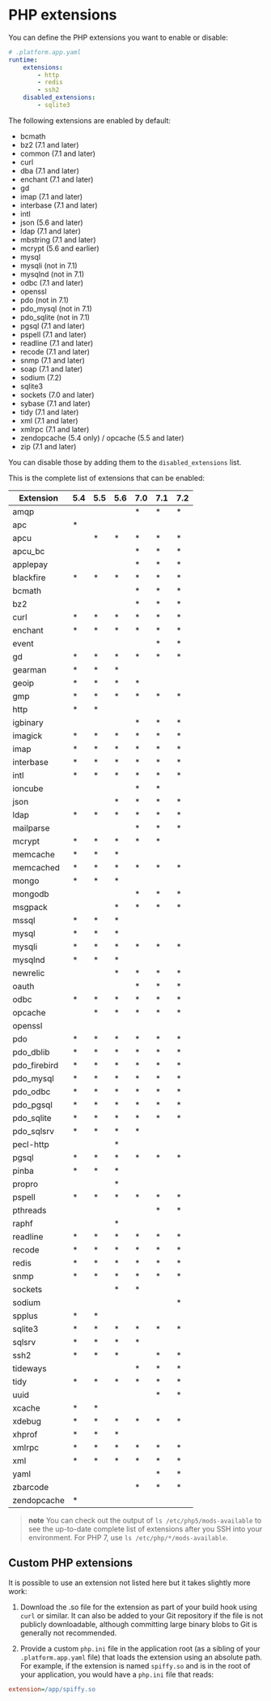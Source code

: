# PHP extensions

You can define the PHP extensions you want to enable or disable:

```yaml
# .platform.app.yaml
runtime:
    extensions:
        - http
        - redis
        - ssh2
    disabled_extensions:
        - sqlite3
```

The following extensions are enabled by default:

* bcmath
* bz2 (7.1 and later)
* common (7.1 and later)
* curl
* dba (7.1 and later)
* enchant (7.1 and later)
* gd
* imap (7.1 and later)
* interbase (7.1 and later)
* intl
* json (5.6 and later)
* ldap (7.1 and later)
* mbstring (7.1 and later)
* mcrypt (5.6 and earlier)
* mysql
* mysqli (not in 7.1)
* mysqlnd (not in 7.1)
* odbc (7.1 and later)
* openssl
* pdo (not in 7.1)
* pdo_mysql (not in 7.1)
* pdo_sqlite (not in 7.1)
* pgsql (7.1 and later)
* pspell (7.1 and later)
* readline (7.1 and later)
* recode (7.1 and later)
* snmp (7.1 and later)
* soap (7.1 and later)
* sodium (7.2)
* sqlite3
* sockets (7.0 and later)
* sybase (7.1 and later)
* tidy (7.1 and later)
* xml (7.1 and later)
* xmlrpc (7.1 and later)
* zendopcache (5.4 only) / opcache (5.5 and later)
* zip (7.1 and later)


You can disable those by adding them to the `disabled_extensions` list.

This is the complete list of extensions that can be enabled:

| Extension    | 5.4 | 5.5 | 5.6 | 7.0 | 7.1 | 7.2 |
|--------------|-----|-----|-----|-----|-----|-----|
| amqp         |     |     |     | *   | *   | *   |
| apc          | *   |     |     |     |     |     |
| apcu         |     | *   | *   | *   | *   | *   |
| apcu_bc      |     |     |     | *   | *   | *   |
| applepay     |     |     |     | *   | *   | *   |
| blackfire    | *   | *   | *   | *   | *   | *   |
| bcmath       |     |     |     | *   | *   | *   |
| bz2          |     |     |     | *   | *   | *   |
| curl         | *   | *   | *   | *   | *   | *   |
| enchant      | *   | *   | *   | *   | *   | *   |
| event        |     |     |     |     | *   | *   |
| gd           | *   | *   | *   | *   | *   | *   |
| gearman      | *   | *   | *   |     |     |     |
| geoip        | *   | *   | *   | *   |     |     |
| gmp          | *   | *   | *   | *   | *   | *   |
| http         | *   | *   |     |     |     |     |
| igbinary     |     |     |     | *   | *   | *   |
| imagick      | *   | *   | *   | *   | *   | *   |
| imap         | *   | *   | *   | *   | *   | *   |
| interbase    | *   | *   | *   | *   | *   | *   |
| intl         | *   | *   | *   | *   | *   | *   |
| ioncube      |     |     |     | *   | *   |     |
| json         |     |     | *   | *   | *   | *   |
| ldap         | *   | *   | *   | *   | *   | *   |
| mailparse    |     |     |     | *   | *   | *   |
| mcrypt       | *   | *   | *   | *   | *   |     |
| memcache     | *   | *   | *   |     |     |     |
| memcached    | *   | *   | *   | *   | *   | *   |
| mongo        | *   | *   | *   |     |     |     |
| mongodb      |     |     |     | *   | *   | *   |
| msgpack      |     |     | *   | *   | *   | *   |
| mssql        | *   | *   | *   |     |     |     |
| mysql        | *   | *   | *   |     |     |     |
| mysqli       | *   | *   | *   | *   | *   | *   |
| mysqlnd      | *   | *   | *   |     |     |     |
| newrelic     |     |     | *   | *   | *   | *   |
| oauth        |     |     |     | *   | *   | *   |
| odbc         | *   | *   | *   | *   | *   | *   |
| opcache      |     | *   | *   | *   | *   | *   |
| openssl      |     |     |     |     |     |     |
| pdo          | *   | *   | *   | *   | *   | *   |
| pdo_dblib    | *   | *   | *   | *   | *   | *   |
| pdo_firebird | *   | *   | *   | *   | *   | *   |
| pdo_mysql    | *   | *   | *   | *   | *   | *   |
| pdo_odbc     | *   | *   | *   | *   | *   | *   |
| pdo_pgsql    | *   | *   | *   | *   | *   | *   |
| pdo_sqlite   | *   | *   | *   | *   | *   | *   |
| pdo_sqlsrv   | *   | *   | *   | *   |     |     |
| pecl-http    |     |     | *   |     |     |     |
| pgsql        | *   | *   | *   | *   | *   | *   |
| pinba        | *   | *   | *   |     |     |     |
| propro       |     |     | *   |     |     |     |
| pspell       | *   | *   | *   | *   | *   | *   |
| pthreads     |     |     |     |     | *   | *   |
| raphf        |     |     | *   |     |     |     |
| readline     | *   | *   | *   | *   | *   | *   |
| recode       | *   | *   | *   | *   | *   | *   |
| redis        | *   | *   | *   | *   | *   | *   |
| snmp         | *   | *   | *   | *   | *   | *   |
| sockets      |     |     | *   | *   |     |     |
| sodium       |     |     |     |     |     | *   |
| spplus       | *   | *   |     |     |     |     |
| sqlite3      | *   | *   | *   | *   | *   | *   |
| sqlsrv       | *   | *   | *   | *   |     |     |
| ssh2         | *   | *   | *   |     | *   | *   |
| tideways     |     |     |     | *   | *   | *   |
| tidy         | *   | *   | *   | *   | *   | *   |
| uuid         |     |     |     |     | *   | *   |
| xcache       | *   | *   |     |     |     |     |
| xdebug       | *   | *   | *   | *   | *   | *   |
| xhprof       | *   | *   | *   |     |     |     |
| xmlrpc       | *   | *   | *   | *   | *   | *   |
| xml          | *   | *   | *   | *   | *   | *   |
| yaml         |     |     |     |     | *   | *   |
| zbarcode     |     |     |     | *   | *   | *   |
| zendopcache  | *   |     |     |     |     |     |

> **note**
> You can check out the output of `ls /etc/php5/mods-available` to
> see the up-to-date complete list of extensions after you SSH into
> your environment. For PHP 7, use `ls /etc/php/*/mods-available`.

## Custom PHP extensions

It is possible to use an extension not listed here but it takes slightly more work:

1. Download the .so file for the extension as part of your build hook using `curl` or similar. It can also be added to your Git repository if the file is not publicly downloadable, although committing large binary blobs to Git is generally not recommended.

2. Provide a custom `php.ini` file in the application root (as a sibling of your `.platform.app.yaml` file) that loads the extension using an absolute path. For example, if the extension is named `spiffy.so` and is in the root of your application, you would have a `php.ini` file that reads:

```ini
extension=/app/spiffy.so
```
